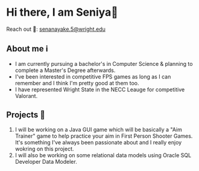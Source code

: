 # Hi there, I am Seniya🙂  

Reach out 📧: senanayake.5@wright.edu

##  About me ℹ 
  
- I am currently pursuing a bachelor's in Computer Science & planning to complete a Master's Degree afterwards.  
- I've been interested in competitive FPS games as long as I can remember and I think I'm pretty good at them too.  
- I have represented Wright State in the NECC Leauge for competitive Valorant.

## Projects 📁
1. I will be working on a Java GUI game which will be basically a "Aim Trainer" game to help practice your aim in First Person Shooter Games. It's something I've always been passionate about and I really enjoy wokring on this project.
2. I will also be  working on some relational data models using Oracle SQL Developer Data Modeler.  

<!--
**** is a ✨ _special_ ✨ repository because its `README.md` (this file) appears on your GitHub profile.

Here are some ideas to get you started:

- 🔭 I’m currently working on ...
- 🌱 I’m currently learning ...
- 👯 I’m looking to collaborate on ...
- 🤔 I’m looking for help with ...
- 💬 Ask me about ...
- 📫 How to reach me: ...
- 😄 Pronouns: ...
- ⚡ Fun fact: ...
-->
